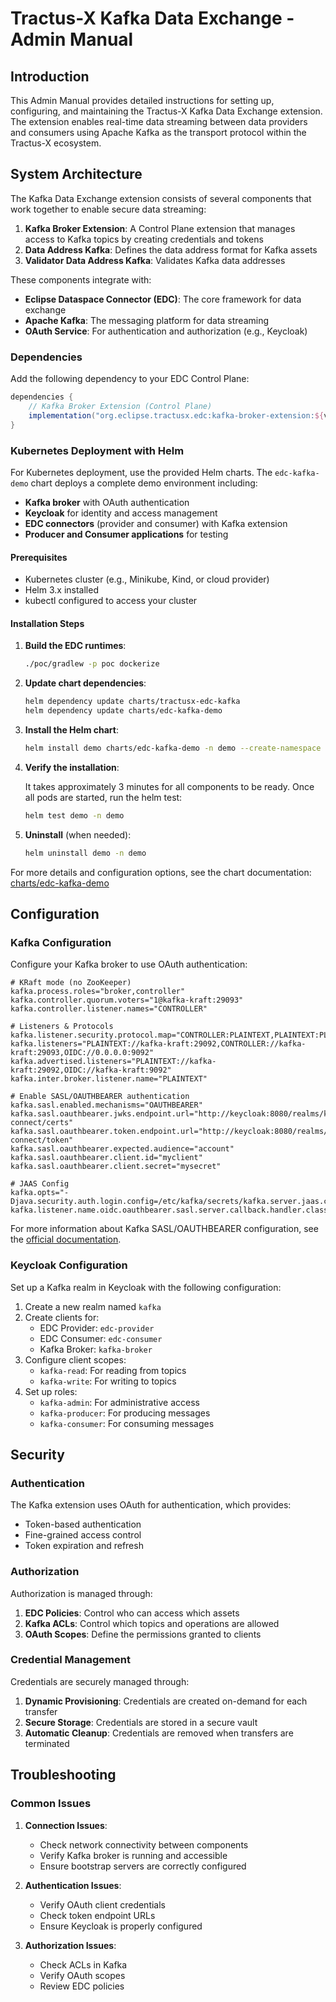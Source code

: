 # Tractus-X Kafka Data Exchange - Admin Manual

## Introduction

This Admin Manual provides detailed instructions for setting up, configuring, and maintaining the Tractus-X Kafka Data Exchange extension. The extension enables real-time data streaming between data providers and consumers using Apache Kafka as the transport protocol within the Tractus-X ecosystem.

## System Architecture

The Kafka Data Exchange extension consists of several components that work together to enable secure data streaming:

1. **Kafka Broker Extension**: A Control Plane extension that manages access to Kafka topics by creating credentials and tokens
2. **Data Address Kafka**: Defines the data address format for Kafka assets
3. **Validator Data Address Kafka**: Validates Kafka data addresses

These components integrate with:
- **Eclipse Dataspace Connector (EDC)**: The core framework for data exchange
- **Apache Kafka**: The messaging platform for data streaming
- **OAuth Service**: For authentication and authorization (e.g., Keycloak)

### Dependencies

Add the following dependency to your EDC Control Plane:

```gradle
dependencies {
    // Kafka Broker Extension (Control Plane)
    implementation("org.eclipse.tractusx.edc:kafka-broker-extension:${version}")
}
```

### Kubernetes Deployment with Helm

For Kubernetes deployment, use the provided Helm charts. The `edc-kafka-demo` chart deploys a complete demo environment including:

- **Kafka broker** with OAuth authentication
- **Keycloak** for identity and access management
- **EDC connectors** (provider and consumer) with Kafka extension
- **Producer and Consumer applications** for testing

#### Prerequisites

- Kubernetes cluster (e.g., Minikube, Kind, or cloud provider)
- Helm 3.x installed
- kubectl configured to access your cluster

#### Installation Steps

1. **Build the EDC runtimes**:

   ```bash
   ./poc/gradlew -p poc dockerize
   ```

2. **Update chart dependencies**:

   ```bash
   helm dependency update charts/tractusx-edc-kafka
   helm dependency update charts/edc-kafka-demo
   ```

3. **Install the Helm chart**:

   ```bash
   helm install demo charts/edc-kafka-demo -n demo --create-namespace
   ```

4. **Verify the installation**:

   It takes approximately 3 minutes for all components to be ready. Once all pods are started, run the helm test:

   ```bash
   helm test demo -n demo
   ```

5. **Uninstall** (when needed):

   ```bash
   helm uninstall demo -n demo
   ```

For more details and configuration options, see the chart documentation: [charts/edc-kafka-demo](/charts/edc-kafka-demo)

## Configuration

### Kafka Configuration

Configure your Kafka broker to use OAuth authentication:

```properties
# KRaft mode (no ZooKeeper)
kafka.process.roles="broker,controller"
kafka.controller.quorum.voters="1@kafka-kraft:29093"
kafka.controller.listener.names="CONTROLLER"

# Listeners & Protocols
kafka.listener.security.protocol.map="CONTROLLER:PLAINTEXT,PLAINTEXT:PLAINTEXT,OIDC:SASL_PLAINTEXT"
kafka.listeners="PLAINTEXT://kafka-kraft:29092,CONTROLLER://kafka-kraft:29093,OIDC://0.0.0.0:9092"
kafka.advertised.listeners="PLAINTEXT://kafka-kraft:29092,OIDC://kafka-kraft:9092"
kafka.inter.broker.listener.name="PLAINTEXT"

# Enable SASL/OAUTHBEARER authentication
kafka.sasl.enabled.mechanisms="OAUTHBEARER"
kafka.sasl.oauthbearer.jwks.endpoint.url="http://keycloak:8080/realms/kafka/protocol/openid-connect/certs"
kafka.sasl.oauthbearer.token.endpoint.url="http://keycloak:8080/realms/kafka/protocol/openid-connect/token"
kafka.sasl.oauthbearer.expected.audience="account"
kafka.sasl.oauthbearer.client.id="myclient"
kafka.sasl.oauthbearer.client.secret="mysecret"

# JAAS Config
kafka.opts="-Djava.security.auth.login.config=/etc/kafka/secrets/kafka.server.jaas.conf"
kafka.listener.name.oidc.oauthbearer.sasl.server.callback.handler.class="org.apache.kafka.common.security.oauthbearer.OAuthBearerValidatorCallbackHandler"
```

For more information about Kafka SASL/OAUTHBEARER configuration, see the [official documentation](https://docs.confluent.io/platform/current/security/authentication/sasl/oauthbearer/configure-clients.html).

### Keycloak Configuration

Set up a Kafka realm in Keycloak with the following configuration:

1. Create a new realm named `kafka`
2. Create clients for:
    - EDC Provider: `edc-provider`
    - EDC Consumer: `edc-consumer`
    - Kafka Broker: `kafka-broker`
3. Configure client scopes:
    - `kafka-read`: For reading from topics
    - `kafka-write`: For writing to topics
4. Set up roles:
    - `kafka-admin`: For administrative access
    - `kafka-producer`: For producing messages
    - `kafka-consumer`: For consuming messages

## Security

### Authentication

The Kafka extension uses OAuth for authentication, which provides:
- Token-based authentication
- Fine-grained access control
- Token expiration and refresh

### Authorization

Authorization is managed through:
1. **EDC Policies**: Control who can access which assets
2. **Kafka ACLs**: Control which topics and operations are allowed
3. **OAuth Scopes**: Define the permissions granted to clients

### Credential Management

Credentials are securely managed through:
1. **Dynamic Provisioning**: Credentials are created on-demand for each transfer
2. **Secure Storage**: Credentials are stored in a secure vault
3. **Automatic Cleanup**: Credentials are removed when transfers are terminated

## Troubleshooting

### Common Issues

1. **Connection Issues**:
    - Check network connectivity between components
    - Verify Kafka broker is running and accessible
    - Ensure bootstrap servers are correctly configured

2. **Authentication Issues**:
    - Verify OAuth client credentials
    - Check token endpoint URLs
    - Ensure Keycloak is properly configured

3. **Authorization Issues**:
    - Check ACLs in Kafka
    - Verify OAuth scopes
    - Review EDC policies
